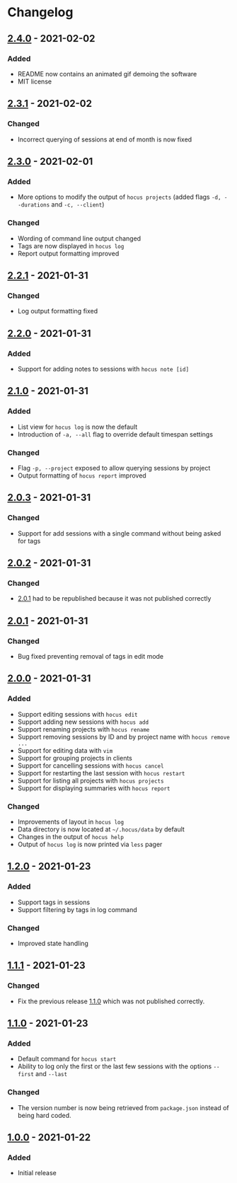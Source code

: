 # Changelog

## [2.4.0] - 2021-02-02

### Added

- README now contains an animated gif demoing the software
- MIT license

## [2.3.1] - 2021-02-02

### Changed

- Incorrect querying of sessions at end of month is now fixed

## [2.3.0] - 2021-02-01

### Added

- More options to modify the output of `hocus projects` (added flags `-d, --durations` and `-c, --client`)

### Changed

- Wording of command line output changed
- Tags are now displayed in `hocus log`
- Report output formatting improved

## [2.2.1] - 2021-01-31

### Changed

- Log output formatting fixed

## [2.2.0] - 2021-01-31

### Added

- Support for adding notes to sessions with `hocus note [id]`

## [2.1.0] - 2021-01-31

### Added

- List view for `hocus log` is now the default
- Introduction of `-a, --all` flag to override default timespan settings

### Changed

- Flag `-p, --project` exposed to allow querying sessions by project
- Output formatting of `hocus report` improved

## [2.0.3] - 2021-01-31

### Changed

- Support for add sessions with a single command without being asked for tags

## [2.0.2] - 2021-01-31

### Changed

- [2.0.1] had to be republished because it was not published correctly

## [2.0.1] - 2021-01-31

### Changed

- Bug fixed preventing removal of tags in edit mode

## [2.0.0] - 2021-01-31

### Added

- Support editing sessions with `hocus edit`
- Support adding new sessions with `hocus add`
- Support renaming projects with `hocus rename`
- Support removing sessions by ID and by project name with `hocus remove ...`
- Support for editing data with `vim`
- Support for grouping projects in clients
- Support for cancelling sessions with `hocus cancel`
- Support for restarting the last session with `hocus restart`
- Support for listing all projects with `hocus projects`
- Support for displaying summaries with `hocus report`

### Changed

- Improvements of layout in `hocus log`
- Data directory is now located at `~/.hocus/data` by default
- Changes in the output of `hocus help`
- Output of `hocus log` is now printed via `less` pager

## [1.2.0] - 2021-01-23

### Added

- Support tags in sessions
- Support filtering by tags in log command

### Changed

- Improved state handling

## [1.1.1] - 2021-01-23

### Changed

- Fix the previous release [1.1.0] which was not published correctly.

## [1.1.0] - 2021-01-23

### Added

- Default command for `hocus start`
- Ability to log only the first or the last few sessions with the options `--first` and `--last`

### Changed

- The version number is now being retrieved from `package.json` instead of being hard coded.

## [1.0.0] - 2021-01-22

### Added

- Initial release

[Unreleased]: https://github.com/paulkre/hocus/compare/v2.4.0...HEAD
[2.4.0]: https://github.com/paulkre/hocus/compare/v2.3.1...v2.4.0
[2.3.1]: https://github.com/paulkre/hocus/compare/v2.3.0...v2.3.1
[2.3.0]: https://github.com/paulkre/hocus/compare/v2.2.1...v2.3.0
[2.2.1]: https://github.com/paulkre/hocus/compare/v2.2.0...v2.2.1
[2.2.0]: https://github.com/paulkre/hocus/compare/v2.1.0...v2.2.0
[2.1.0]: https://github.com/paulkre/hocus/compare/v2.0.3...v2.1.0
[2.0.3]: https://github.com/paulkre/hocus/compare/v2.0.2...v2.0.3
[2.0.2]: https://github.com/paulkre/hocus/compare/v2.0.1...v2.0.2
[2.0.1]: https://github.com/paulkre/hocus/compare/v2.0.0...v2.0.1
[2.0.0]: https://github.com/paulkre/hocus/compare/v1.2.0...v2.0.0
[1.2.0]: https://github.com/paulkre/hocus/compare/v1.1.1...v1.2.0
[1.1.1]: https://github.com/paulkre/hocus/compare/v1.1.0...v1.1.1
[1.1.0]: https://github.com/paulkre/hocus/compare/v1.0.0...v1.1.0
[1.0.0]: https://github.com/paulkre/hocus/releases/tag/v1.0.0
